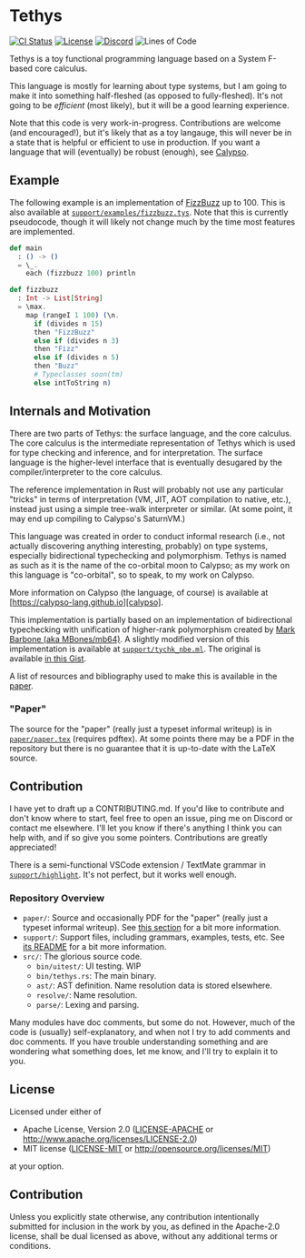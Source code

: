 # Tethys

[![CI Status][ci_badge]][ci_link] [![License][license_badge]][license_link] [![Discord](https://img.shields.io/discord/822290196057948171?style=flat-square&color=blue)](https://discord.gg/26X6ChQQcG) ![Lines of Code][tokei_loc]

[tokei_loc]: https://img.shields.io/tokei/lines/github/ThePuzzlemaker/Tethys?style=flat-square

[ci_badge]: https://img.shields.io/github/workflow/status/ThePuzzlemaker/Tethys/CI?style=flat-square
[ci_link]: https://github.com/ThePuzzlemaker/Tethys/actions

[license_badge]: https://img.shields.io/badge/license-MIT%2FApache--2.0-blue?style=flat-square
[license_link]: #license

[calypso]: https://calypso-lang.github.io/

Tethys is a toy functional programming language based on a System F-based core calculus. 

This language is mostly for learning about type systems, but I am going to make it into something half-fleshed (as opposed to fully-fleshed). It's not going to be *efficient* (most likely), but it will be a good learning experience.

Note that this code is very work-in-progress. Contributions are welcome (and encouraged!), but it's likely that as a toy langauge, this will never be in a state that is helpful or efficient to use in production. If you want a language that will (eventually) be robust (enough), see [Calypso][calypso].

## Example

The following example is an implementation of [FizzBuzz](https://en.wikipedia.org/wiki/Fizz_buzz) up to 100. This is also available at [`support/examples/fizzbuzz.tys`](./support/examples/fizzbuzz.tys). Note that this is currently pseudocode, though it will likely not change much by the time most features are implemented.

```elixir
def main
  : () -> ()
  = \_.
    each (fizzbuzz 100) println

def fizzbuzz
  : Int -> List[String]
  = \max.
    map (rangeI 1 100) (\n.
      if (divides n 15)
      then "FizzBuzz"
      else if (divides n 3)
      then "Fizz"
      else if (divides n 5)
      then "Buzz"
      # Typeclasses soon(tm)
      else intToString n)
```

## Internals and Motivation

There are two parts of Tethys: the surface language, and the core calculus. The core calculus is the intermediate representation of Tethys which is used for type checking and inference, and for interpretation. The surface language is the higher-level interface that is eventually desugared by the compiler/interpreter to the core calculus.

The reference implementation in Rust will probably not use any particular "tricks" in terms of interpretation (VM, JIT, AOT compilation to native, etc.), instead just using a simple tree-walk interpreter or similar. (At some point, it may end up compiling to Calypso's SaturnVM.)

This language was created in order to conduct informal research (i.e., not actually discovering anything interesting, probably) on type systems, especially bidirectional typechecking and polymorphism. Tethys is named as such as it is the name of the co-orbital moon to Calypso; as my work on this language is "co-orbital", so to speak, to my work on Calypso.

More information on Calypso (the language, of course) is available at [https://calypso-lang.github.io][calypso].

This implementation is partially based on an implementation of bidirectional typechecking with unification of higher-rank polymorphism created by [Mark Barbone (aka MBones/mb64)](https://github.com/mb64). A slightly modified version of this implementation is available at [`support/tychk_nbe.ml`](./support/tychk_nbe.ml). The original is available [in this Gist](https://gist.github.com/mb64/f49ccb1bbf2349c8026d8ccf29bd158e#file-tychk_nbe-ml).

A list of resources and bibliography used to make this is available in the [paper](#paper).

### "Paper"

The source for the "paper" (really just a typeset informal writeup) is in [`paper/paper.tex`](paper/paper.tex) (requires pdftex). At some points there may be a PDF in the repository but there is no guarantee that it is up-to-date with the LaTeX source.

## Contribution

I have yet to draft up a CONTRIBUTING.md. If you'd like to contribute and don't know where to start, feel free to open an issue, ping me on Discord or contact me elsewhere. I'll let you know if there's anything I think you can help with, and if so give you some pointers. Contributions are greatly appreciated!

There is a semi-functional VSCode extension / TextMate grammar in [`support/highlight`](./support/highlight). It's not perfect, but it works well enough.

### Repository Overview

- `paper/`: Source and occasionally PDF for the "paper" (really just a typeset informal writeup). See [this section](#paper) for a bit more information.
- `support/`: Support files, including grammars, examples, tests, etc. See [its README](./support/README.md) for a bit more information.
- `src/`: The glorious source code.
  - `bin/uitest/`: UI testing. WIP
  - `bin/tethys.rs`: The main binary.
  - `ast/`: AST definition. Name resolution data is stored elsewhere.
  - `resolve/`: Name resolution.
  - `parse/`: Lexing and parsing.

Many modules have doc comments, but some do not. However, much of the code is (usually) self-explanatory, and when not I try to add comments and doc comments. If you have trouble understanding something and are wondering what something does, let me know, and I'll try to explain it to you.

## License

Licensed under either of

 * Apache License, Version 2.0
   ([LICENSE-APACHE](LICENSE-APACHE) or http://www.apache.org/licenses/LICENSE-2.0)
 * MIT license
   ([LICENSE-MIT](LICENSE-MIT) or http://opensource.org/licenses/MIT)

at your option.

## Contribution

Unless you explicitly state otherwise, any contribution intentionally submitted
for inclusion in the work by you, as defined in the Apache-2.0 license, shall be
dual licensed as above, without any additional terms or conditions.